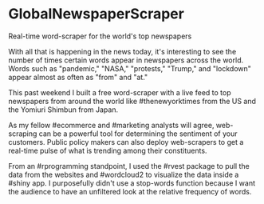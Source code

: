 # GlobalNewspaperScraper

Real-time word-scraper for the world's top newspapers

With all that is happening in the news today, it's interesting to see the number of times certain words appear in newspapers across the world. Words such as "pandemic," "NASA," "protests," "Trump," and "lockdown" appear almost as often as "from" and "at."

This past weekend I built a free word-scraper with a live feed to top newspapers from around the world like #thenewyorktimes from the US and the Yomiuri Shimbun from Japan.

As my fellow #ecommerce and #marketing analysts will agree, web-scraping can be a powerful tool for determining the sentiment of your customers. Public policy makers can also deploy web-scrapers to get a real-time pulse of what is trending among their constituents.

From an #rprogramming standpoint, I used the #rvest package to pull the data from the websites and #wordcloud2 to visualize the data inside a #shiny app. I purposefully didn't use a stop-words function because I want the audience to have an unfiltered look at the relative frequency of words.
